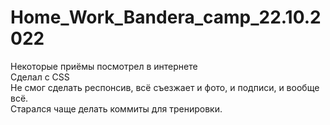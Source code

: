 # Home_Work_Bandera_camp_22.10.2022

Некоторые приёмы посмотрел в интернете<br>
Сделал с CSS<br>
Не смог сделать респонсив, всё съезжает и фото, и подписи, и вообще всё.<br>
Старался чаще делать коммиты для тренировки.